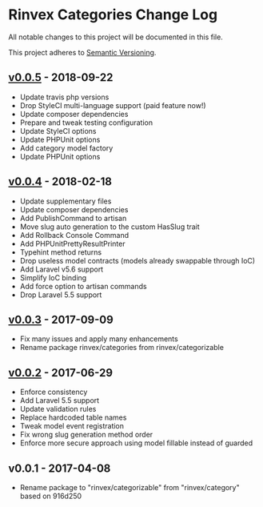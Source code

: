 # Rinvex Categories Change Log

All notable changes to this project will be documented in this file.

This project adheres to [Semantic Versioning](CONTRIBUTING.md).


## [v0.0.5] - 2018-09-22
- Update travis php versions
- Drop StyleCI multi-language support (paid feature now!)
- Update composer dependencies
- Prepare and tweak testing configuration
- Update StyleCI options
- Update PHPUnit options
- Add category model factory
- Update PHPUnit options

## [v0.0.4] - 2018-02-18
- Update supplementary files
- Update composer dependencies
- Add PublishCommand to artisan
- Move slug auto generation to the custom HasSlug trait
- Add Rollback Console Command
- Add PHPUnitPrettyResultPrinter
- Typehint method returns
- Drop useless model contracts (models already swappable through IoC)
- Add Laravel v5.6 support
- Simplify IoC binding
- Add force option to artisan commands
- Drop Laravel 5.5 support

## [v0.0.3] - 2017-09-09
- Fix many issues and apply many enhancements
- Rename package rinvex/categories from rinvex/categorizable

## [v0.0.2] - 2017-06-29
- Enforce consistency
- Add Laravel 5.5 support
- Update validation rules
- Replace hardcoded table names
- Tweak model event registration
- Fix wrong slug generation method order
- Enforce more secure approach using model fillable instead of guarded

## v0.0.1 - 2017-04-08
- Rename package to "rinvex/categorizable" from "rinvex/category" based on 916d250

[v0.0.5]: https://github.com/rinvex/categories/compare/v0.0.4...v0.0.5
[v0.0.4]: https://github.com/rinvex/categories/compare/v0.0.3...v0.0.4
[v0.0.3]: https://github.com/rinvex/categories/compare/v0.0.2...v0.0.3
[v0.0.2]: https://github.com/rinvex/categories/compare/v0.0.1...v0.0.2
